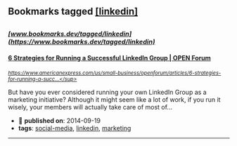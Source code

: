 ## Bookmarks tagged [[linkedin]](https://www.bookmarks.dev/search?q=[linkedin])

_<sup><sup>[www.bookmarks.dev/tagged/linkedin](https://www.bookmarks.dev/tagged/linkedin)</sup></sup>_
---
#### [6 Strategies for Running a Successful LinkedIn Group | OPEN Forum](https://www.americanexpress.com/us/small-business/openforum/articles/6-strategies-for-running-a-successful-linkedin-group/)
_<sup>https://www.americanexpress.com/us/small-business/openforum/articles/6-strategies-for-running-a-succ...</sup>_

But have you ever considered running your own LinkedIn Group as a marketing initiative? Although it might seem like a lot of work, if you run it wisely, your members will actually take care of most of...
* :calendar: **published on**: 2014-09-19
* **tags**: [social-media](../tagged/social-media.md), [linkedin](../tagged/linkedin.md), [marketing](../tagged/marketing.md)
---
